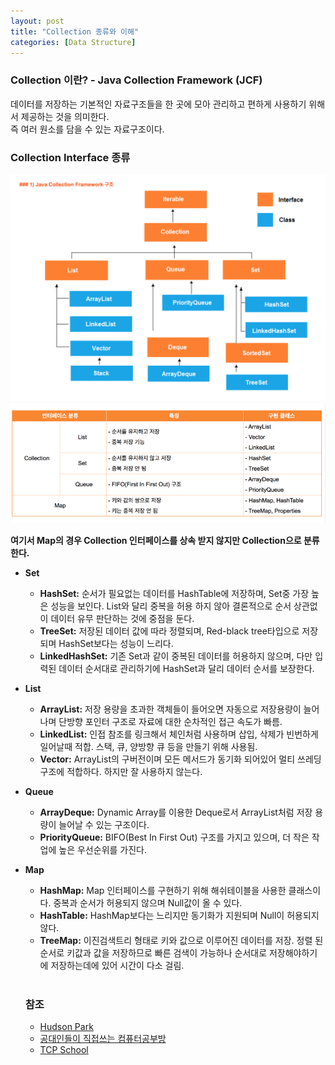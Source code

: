 ```yaml
---
layout: post
title: "Collection 종류와 이해"
categories: [Data Structure]
---
```


### Collection 이란? - Java Collection Framework (JCF)

데이터를 저장하는 기본적인 자료구조들을 한 곳에 모아 관리하고 편하게 사용하기 위해서 제공하는 것을 의미한다.    
즉 여러 원소를 담을 수 있는 자료구조이다.    

### Collection Interface 종류

<img src="/assets/images/data-structure/collection/java-collection.png" class="align-center" alt="Java Collection Framework">    
<img src="/assets/images/data-structure/collection/java-collections-list.png" class="align-center" alt="Java Collection Framework List">    


**여기서 Map의 경우 Collection 인터페이스를 상속 받지 않지만 Collection으로 분류한다.**    

- **Set**
  - **HashSet:** 순서가 필요없는 데이터를 HashTable에 저장하며, Set중 가장 높은 성능을 보인다. List와 달리 중복을 허용 하지 않아 결론적으로 순서 상관없이 데이터 유무 판단하는 것에 중점을 둔다.
  - **TreeSet:** 저장된 데이터 값에 따라 정렬되며, Red-black tree타입으로 저장되며 HashSet보다는 성능이 느리다.
  - **LinkedHashSet:** 기존 Set과 같이 중복된 데이터를 허용하지 않으며, 다만 입력된 데이터 순서대로 관리하기에 HashSet과 달리 데이터 순서를 보장한다.

- **List**
  - **ArrayList:** 저장 용량을 초과한 객체들이 들어오면 자동으로 저장용량이 늘어나며 단방향 포인터 구조로 자료에 대한 순차적인 접근 속도가 빠름.
  - **LinkedList:** 인접 참조를 링크해서 체인처럼 사용하며 삽입, 삭제가 빈번하게 일어날때 적합. 스택, 큐, 양방향 큐 등을 만들기 위해 사용됨.
  - **Vector:** ArrayList의 구버전이며 모든 메서드가 동기화 되어있어 멀티 쓰레딩 구조에 적합하다. 하지만 잘 사용하지 않는다.

- **Queue**
  - **ArrayDeque:** Dynamic Array를 이용한 Deque로서 ArrayList처럼 저장 용량이 늘어날 수 있는 구조이다.
  - **PriorityQueue:** BIFO(Best In First Out) 구조를 가지고 있으며, 더 작은 작업에 높은 우선순위를 가진다.

- **Map**
  - **HashMap:** Map 인터페이스를 구현하기 위해 해쉬테이블을 사용한 클래스이다. 중복과 순서가 허용되지 않으며 Null값이 올 수 있다.
  - **HashTable:** HashMap보다는 느리지만 동기화가 지원되며 Null이 허용되지 않다.
  - **TreeMap:** 이진검색트리 형태로 키와 값으로 이루어진 데이터를 저장. 정렬 된 순서로 키값과 값을 저장하므로 빠른 검색이 가능하나 순서대로 저장해야하기에 저장하는데에 있어 시간이 다소 걸림.    <br><br>


  ### 참조
  - [Hudson Park](https://medium.com/@logishudson0218/java-collection-framework-896a6496b14a)
  - [공대인들이 직접쓰는 컴퓨터공부방](https://hackersstudy.tistory.com/26)
  - [TCP School](http://tcpschool.com/java/java_collectionFramework_concept)


